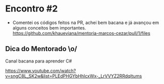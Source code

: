 # Encontro #2

- Comentei os códigos feitos na PR, achei bem bacana e já avançou em alguns conceitos bem importantes.
https://github.com/khaueviana/mentoria-marcos-cezar/pull/1/files

## Dica do Mentorado \o/

Canal bacana para aprender C#

https://www.youtube.com/watch?v=sngC8L_SK2w&list=PLEdPHGYbHhlcxWx-_LrVVYZ2RRdqltums